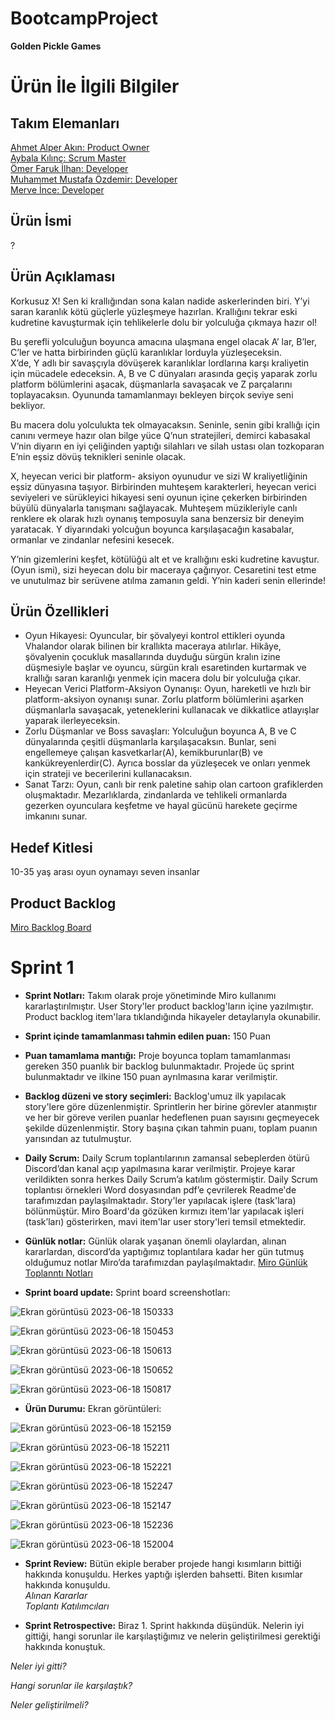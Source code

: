 # BootcampProject
**Golden Pickle Games**
# Ürün İle İlgili Bilgiler
## Takım Elemanları
[Ahmet Alper Akın: Product Owner](https://www.linkedin.com/in/alper-ak%C4%B1n-9177361ba/) <br/> [Aybala Kılınç: Scrum Master](https://www.linkedin.com/in/aybalakilinc/) <br/> [Ömer Faruk İlhan: Developer](https://www.linkedin.com/in/%C3%B6mer-faruk-ilhan-b115a9219/) <br/> [Muhammet Mustafa Özdemir: Developer](https://www.linkedin.com/in/muhammedmustafaozdemir/) <br/> [Merve İnce: Developer](https://www.linkedin.com/in/merve-ince-aa09261a3/)
## Ürün İsmi
?
## Ürün Açıklaması
Korkusuz X! Sen ki krallığından sona kalan nadide askerlerinden biri. Y’yi saran karanlık kötü güçlerle yüzleşmeye hazırlan. Krallığını tekrar eski kudretine kavuşturmak için tehlikelerle dolu bir yolculuğa çıkmaya hazır ol! <br/>

 Bu şerefli yolculuğun boyunca amacına ulaşmana engel olacak A’ lar, B’ler, C’ler ve hatta birbirinden güçlü karanlıklar lorduyla yüzleşeceksin. <br/>
 X’de, Y adlı bir savaşçıyla dövüşerek karanlıklar lordlarına karşı kraliyetin için mücadele edeceksin. A, B ve C dünyaları arasında geçiş yaparak zorlu platform bölümlerini aşacak, düşmanlarla savaşacak ve Z parçalarını toplayacaksın. Oyununda tamamlanmayı bekleyen birçok seviye seni bekliyor. <br/>
 
 Bu macera dolu yolculukta tek olmayacaksın. Seninle, senin gibi krallığı için canını vermeye hazır olan bilge yüce Q’nun stratejileri, demirci kabasakal V’nin diyarın en iyi çeliğinden yaptığı silahları ve silah ustası olan tozkoparan E’nin eşsiz dövüş teknikleri seninle olacak. <br/>
 
 X, heyecan verici bir platform- aksiyon oyunudur ve sizi W kraliyetliğinin eşsiz dünyasına taşıyor. Birbirinden muhteşem karakterleri, heyecan verici seviyeleri ve sürükleyici hikayesi seni oyunun içine çekerken birbirinden büyülü dünyalarla tanışmanı sağlayacak. Muhteşem müzikleriyle canlı renklere ek olarak hızlı oynanış temposuyla sana benzersiz bir deneyim yaratacak. Y diyarındaki yolcuğun boyunca karşılaşacağın kasabalar, ormanlar ve zindanlar nefesini kesecek. <br/>
 
 Y’nin gizemlerini keşfet, kötülüğü alt et ve krallığını eski kudretine kavuştur. (Oyun ismi), sizi heyecan dolu bir maceraya çağırıyor. Cesaretini test etme ve unutulmaz bir serüvene atılma zamanın geldi. Y’nin kaderi senin ellerinde! <br/>
## Ürün Özellikleri
- Oyun Hikayesi: Oyuncular, bir şövalyeyi kontrol ettikleri oyunda Vhalandor olarak bilinen bir krallıkta maceraya atılırlar. Hikâye, şövalyenin çocukluk masallarında duyduğu sürgün kralın izine düşmesiyle başlar ve oyuncu, sürgün kralı esaretinden kurtarmak ve krallığı saran karanlığı yenmek için macera dolu bir yolculuğa çıkar. <br/>
- Heyecan Verici Platform-Aksiyon Oynanışı: Oyun, hareketli ve hızlı bir platform-aksiyon oynanışı sunar. Zorlu platform bölümlerini aşarken düşmanlarla savaşacak, yeteneklerini kullanacak ve dikkatlice atlayışlar yaparak ilerleyeceksin. <br/>
- Zorlu Düşmanlar ve Boss savaşları: Yolculuğun boyunca A, B ve C dünyalarında çeşitli düşmanlarla karşılaşacaksın. Bunlar, seni engellemeye çalışan kasvetkarlar(A), kemikburunlar(B) ve kankükreyenlerdir(C). Ayrıca bosslar da yüzleşecek ve onları yenmek için strateji ve becerilerini kullanacaksın. <br/>
- Sanat Tarzı: Oyun, canlı bir renk paletine sahip olan cartoon grafiklerden oluşmaktadır. Mezarlıklarda, zindanlarda ve tehlikeli ormanlarda gezerken oyunculara keşfetme ve hayal gücünü harekete geçirme imkanını sunar. <br/>
## Hedef Kitlesi
10-35 yaş arası oyun oynamayı seven insanlar <br/>
## Product Backlog
[Miro Backlog Board]([https://miro.com/app/board/uXjVMCbI9kE=/?share_link_id=822737199482](https://miro.com/app/board/uXjVMBtaSXg=/?share_link_id=323993331441))
# Sprint 1
- **Sprint Notları:** Takım olarak proje yönetiminde Miro kullanımı kararlaştırılmıştır. User Story'ler product backlog'ların içine yazılmıştır. Product backlog item'lara tıklandığında hikayeler detaylarıyla okunabilir.

- **Sprint içinde tamamlanması tahmin edilen puan:** 150 Puan


-	**Puan tamamlama mantığı:** Proje boyunca toplam tamamlanması gereken 350 puanlık bir backlog bulunmaktadır. Projede üç sprint bulunmaktadır ve ilkine 150 puan ayrılmasına karar verilmiştir.

-	**Backlog düzeni ve story seçimleri:** Backlog'umuz ilk yapılacak story'lere göre düzenlenmiştir. Sprintlerin her birine görevler atanmıştır ve her bir göreve verilen puanlar hedeflenen puan sayısını geçmeyecek şekilde düzenlenmiştir. Story başına çıkan tahmin puanı, toplam puanın yarısından az tutulmuştur.

-	**Daily Scrum:** Daily Scrum toplantılarının zamansal sebeplerden ötürü Discord’dan kanal açıp yapılmasına karar verilmiştir. Projeye karar verildikten sonra herkes Daily Scrum’a katılım göstermiştir. Daily Scrum toplantısı örnekleri Word dosyasından pdf’e çevrilerek Readme'de tarafımızdan paylaşılmaktadır. 
Story'ler yapılacak işlere (task'lara) bölünmüştür. Miro Board'da gözüken kırmızı item'lar yapılacak işleri (task’ları) gösterirken, mavi item'lar user story'leri temsil etmektedir.

-	**Günlük notlar:** Günlük olarak yaşanan önemli olaylardan, alınan kararlardan, discord’da yaptığımız toplantılara kadar her gün tutmuş olduğumuz notlar Miro’da tarafımızdan paylaşılmaktadır. [Miro Günlük Toplanntı Notları](https://miro.com/app/board/uXjVMCbI9kE=/?share_link_id=135888595427)

-	**Sprint board update:** Sprint board screenshotları:

![Ekran görüntüsü 2023-06-18 150333](https://github.com/howlthewizard/BootcampProject/assets/117678371/92fec34c-c8ac-48ab-b6f5-c9145638a09f)

![Ekran görüntüsü 2023-06-18 150453](https://github.com/howlthewizard/BootcampProject/assets/117678371/7552fa69-3586-4f3e-8122-7cb703462ae4)

![Ekran görüntüsü 2023-06-18 150613](https://github.com/howlthewizard/BootcampProject/assets/117678371/7a57779f-00ec-40eb-9644-0879d4861f04)

![Ekran görüntüsü 2023-06-18 150652](https://github.com/howlthewizard/BootcampProject/assets/117678371/f4f4df73-4d2e-494f-bdda-dc7fb9e794c5)

![Ekran görüntüsü 2023-06-18 150817](https://github.com/howlthewizard/BootcampProject/assets/117678371/c5e22b9d-e8fe-4f32-a6ae-1b840045062d)

-	**Ürün Durumu:** Ekran görüntüleri:

![Ekran görüntüsü 2023-06-18 152159](https://github.com/howlthewizard/BootcampProject/assets/117678371/8e513630-f920-4659-8ad3-49ed7e475b4e)

![Ekran görüntüsü 2023-06-18 152211](https://github.com/howlthewizard/BootcampProject/assets/117678371/7ba28864-c4f2-4a6e-bdb0-e401435858a8)

![Ekran görüntüsü 2023-06-18 152221](https://github.com/howlthewizard/BootcampProject/assets/117678371/04ab1bfb-114d-4d09-9798-242c115fcb39)

![Ekran görüntüsü 2023-06-18 152247](https://github.com/howlthewizard/BootcampProject/assets/117678371/5cffcd77-e392-4196-84c4-93d4cfc3631f)

![Ekran görüntüsü 2023-06-18 152147](https://github.com/howlthewizard/BootcampProject/assets/117678371/ea64ce43-d94e-4884-bdd4-9012ac853f43)

![Ekran görüntüsü 2023-06-18 152236](https://github.com/howlthewizard/BootcampProject/assets/117678371/18f001e9-8b08-4124-bbc2-81c5d998c048)

![Ekran görüntüsü 2023-06-18 152004](https://github.com/howlthewizard/BootcampProject/assets/117678371/9366e691-307a-487b-936d-8653fc09db1a)

-	**Sprint Review:** Bütün ekiple beraber projede hangi kısımların bittiği hakkında konuşuldu. Herkes yaptığı işlerden bahsetti. Biten kısımlar hakkında konuşuldu. <br/>
*Alınan Kararlar* <br/>
*Toplantı Katılımcıları* <br/>

-	**Sprint Retrospective:** Biraz 1. Sprint hakkında düşündük. Nelerin iyi gittiği, hangi sorunlar ile karşılaştiğımız ve nelerin geliştirilmesi gerektiği hakkında konuştuk.

*Neler iyi gitti?*

*Hangi sorunlar ile karşılaştık?*

*Neler geliştirilmeli?*
